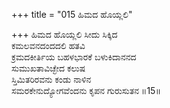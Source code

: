 +++
title = "015 ಹಿಮದ ಹೊಯ್ಲಲಿ"

+++
ಹಿಮದ ಹೊಯ್ಲಲಿ ಸೀದು ಸಿಕ್ಕಿದ  
ಕಮಲವನದಂದದಲಿ ಹತವಿ  
ಕ್ರಮದಕೀರ್ತಿಯ ಬಹಳಭಾರಕೆ ಬಳುಕಿದಾನನದ  
ಸುಮುಖತಾವಿಚ್ಛೇದ ಕಲುಷ  
ಸ್ತಿಮಿತರಿರವನು ಕಂಡು ನಾಳಿನ  
ಸಮರಕೇನುದ್ಯೋಗವೆಂದನು ಕೃಪನ ಗುರುಸುತನ     ॥15॥